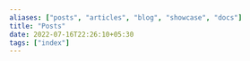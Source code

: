 ```yaml
---
aliases: ["posts", "articles", "blog", "showcase", "docs"]
title: "Posts"
date: 2022-07-16T22:26:10+05:30
tags: ["index"]
---
```


